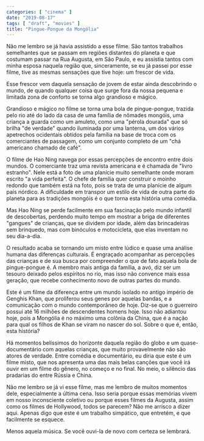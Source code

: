 ```yaml
---
categories: [ "cinema" ]
date: "2019-08-17"
tags: [ "draft", "movies" ]
title: "Pingue-Pongue da Mongólia"
---
```

Não me lembro se já havia assistido a esse filme. São tantos trabalhos
semelhantes que se passam em regiões distantes do planeta e que costumam
passar na Rua Augusta, em São Paulo, e eu assistia tantos com minha
esposa naquela região que, sinceramente, se eu já passei por esse filme,
tive as mesmas sensações que tive hoje: um frescor de vida.

Esse frescor vem daquela sensação de jovem de estar ainda descobrindo
o mundo, de quando qualquer coisa que surge fora da nossa pequena e
limitada zona de conforto se torna algo grandioso e mágico.

Grandioso e mágico no filme se torna uma bola de pingue-pongue, trazida
pelo rio até do lado da casa de uma família de nômades mongóis,
uma criança a guarda como um amuleto, como uma "pérola dourada"
que só brilha "de verdade" quando iluminada por uma lanterna, um dos
vários apetrechos ocidentais obtidos pela família na base de troca
com os comerciantes de passagem, como um conjunto completo de um "chá
americano chamado de café".

O filme de Hao Ning navega por essas percepções de encontro entre
dois mundos. O comerciante traz uma revista americana e é chamada de
"livro estranho". Nele está a foto de uma planície muito semelhante
onde moram escrito "a vida perfeita". O chefe de família quer construir o
moinho redondo que também está na foto, pois se trata de uma planície
de algum país nórdico. A dificuldade em transpor um estilo de vida de
outra parte do planeta para as tradições mongóis é o que torna esta
história uma comédia.

Mas Hao Ning se perde facilmente em sua fascinação pelo mundo infantil
de descobertas, perdendo muito tempo em mostrar a briga de diferentes
"gangues" de crianças, que se dividem por idade, além das brincadeiras
sem brinquedo, mas com binóculos e motocicleta, que elas inventam no
seu dia-a-dia.

O resultado acaba se tornando um misto entre lúdico e quase uma análise
humana das diferenças culturais. É engraçado acompanhar as percepções
das crianças e de sua busca por compreender o que de fato aquela bola
de pingue-pongue é. A membro mais antiga da família, a avó, diz ser
um tesouro deixado pelos espíritos no rio, mas isso não convence mais
essa geração, que recebe conhecimento novo de outras partes do mundo.

Este é um filme da diferença entre um mundo isolado no antigo império
de Genghis Khan, que proliferou seus genes por aquelas bandas, e a
comunicação com o mundo contemporâneo de hoje. Diz-se que o guerreiro
possui até 16 milhões de descendentes homens hoje. Isso não adiantou
hoje, pois a Mongólia é no máximo uma colônia da China, que é a
nação para qual os filhos de Khan se viram no nascer do sol. Sobre o
que é, então, esta história?

Há momentos belíssimos do horizonte daquela região do globo e um
quase-documentário com aquelas crianças, que muito provavelmente não
são atores de verdade. Entre comédia e documentário, eu diria que
este é um filme misto, que nos apresenta uma das mais belas canções
que você irá ouvir em um filme do gênero, no começo e no final. No
meio, o silêncio das pradarias do entre Rússia e China.

Não me lembro se já vi esse filme, mas me lembro de muitos momentos
dele, especialmente a última cena. Isso seria porque essas memórias
vivem em nosso inconsciente coletivo ou porque esses filmes da Augusta,
assim como os filmes de Hollywood, todos se parecem? Não me arrisco a
dizer aqui. Apenas digo que este é um trabalho simpático, que entretém,
e que facilmente se esquece.

Menos aquela música. Se você ouvi-la de novo com certeza se lembrará.
